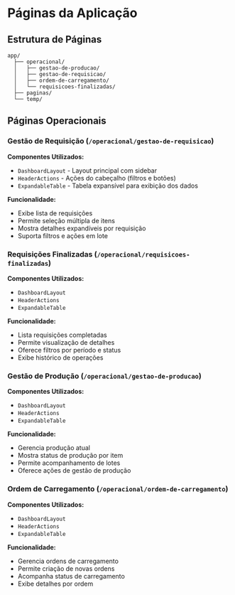 # Páginas da Aplicação

## Estrutura de Páginas

```
app/
  ├── operacional/
  │   ├── gestao-de-producao/
  │   ├── gestao-de-requisicao/
  │   ├── ordem-de-carregamento/
  │   └── requisicoes-finalizadas/
  ├── paginas/
  └── temp/
```

## Páginas Operacionais

### Gestão de Requisição (`/operacional/gestao-de-requisicao`)

**Componentes Utilizados:**

- `DashboardLayout` - Layout principal com sidebar
- `HeaderActions` - Ações do cabeçalho (filtros e botões)
- `ExpandableTable` - Tabela expansível para exibição dos dados

**Funcionalidade:**

- Exibe lista de requisições
- Permite seleção múltipla de itens
- Mostra detalhes expandíveis por requisição
- Suporta filtros e ações em lote

### Requisições Finalizadas (`/operacional/requisicoes-finalizadas`)

**Componentes Utilizados:**

- `DashboardLayout`
- `HeaderActions`
- `ExpandableTable`

**Funcionalidade:**

- Lista requisições completadas
- Permite visualização de detalhes
- Oferece filtros por período e status
- Exibe histórico de operações

### Gestão de Produção (`/operacional/gestao-de-producao`)

**Componentes Utilizados:**

- `DashboardLayout`
- `HeaderActions`
- `ExpandableTable`

**Funcionalidade:**

- Gerencia produção atual
- Mostra status de produção por item
- Permite acompanhamento de lotes
- Oferece ações de gestão de produção

### Ordem de Carregamento (`/operacional/ordem-de-carregamento`)

**Componentes Utilizados:**

- `DashboardLayout`
- `HeaderActions`
- `ExpandableTable`

**Funcionalidade:**

- Gerencia ordens de carregamento
- Permite criação de novas ordens
- Acompanha status de carregamento
- Exibe detalhes por ordem
